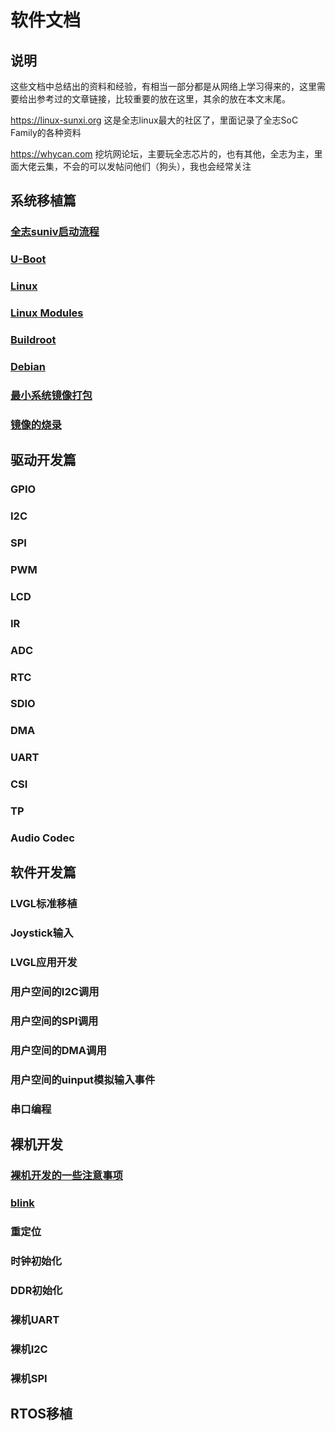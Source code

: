 <!--
 Copyright (c) 2022 Zheng hua
 
 This software is released under the MIT License.
 https://opensource.org/licenses/MIT
-->

# **软件文档**

## 说明
这些文档中总结出的资料和经验，有相当一部分都是从网络上学习得来的，这里需要给出参考过的文章链接，比较重要的放在这里，其余的放在本文末尾。

https://linux-sunxi.org 这是全志linux最大的社区了，里面记录了全志SoC Family的各种资料

https://whycan.com 挖坑网论坛，主要玩全志芯片的，也有其他，全志为主，里面大佬云集，不会的可以发帖问他们（狗头），我也会经常关注

## 系统移植篇

### [全志suniv启动流程](suniv-boot.md)

### [U-Boot](uboot.md)

### [Linux](Linux.md)

### [Linux Modules](modules.md)

### [Buildroot](buildroot.md)
### [Debian](debian.md)

### [最小系统镜像打包](post-image.md)

### [镜像的烧录](burn-image.md)

## 驱动开发篇

### GPIO

### I2C

### SPI

### PWM

### LCD

### IR

### ADC

### RTC

### SDIO

### DMA

### UART

###  CSI

### TP

### Audio Codec

## 软件开发篇

### LVGL标准移植

### Joystick输入

### LVGL应用开发

### 用户空间的I2C调用

### 用户空间的SPI调用

### 用户空间的DMA调用

### 用户空间的uinput模拟输入事件

### 串口编程

## 裸机开发

### [裸机开发的一些注意事项](noos/tips.md)

### [blink](noos/blink.md)

### 重定位

### 时钟初始化

### DDR初始化

### 裸机UART

### 裸机I2C

### 裸机SPI

## RTOS移植
